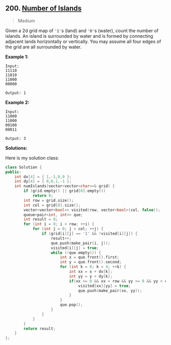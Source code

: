 ## 200. [Number of Islands](https://leetcode.com/problems/number-of-islands/)

> Medium

Given a 2d grid map of `'1'`s (land) and `'0'`s (water), count the number of islands. An island is surrounded by water and is formed by connecting adjacent lands horizontally or vertically. You may assume all four edges of the grid are all surrounded by water.

**Example 1:**

```
Input:
11110
11010
11000
00000

Output: 1
```

**Example 2:**

```
Input:
11000
11000
00100
00011

Output: 3
```



**Solutions:**



Here is my solution class:

```c++
class Solution {
public:
	int dx[4] = { 1,-1,0,0 };
	int dy[4] = { 0,0,1,-1 };
	int numIslands(vector<vector<char>>& grid) {
		if (grid.empty() || grid[0].empty())
			return 0;
		int row = grid.size();
		int col = grid[0].size();
		vector<vector<bool>> visited(row, vector<bool>(col, false));
		queue<pair<int, int>> que;
		int result = 0;
		for (int i = 0; i < row; ++i) {
			for (int j = 0; j < col; ++j) {
				if (grid[i][j] == '1' && !visited[i][j]) {
					result++;
					que.push(make_pair(i, j));
					visited[i][j] = true;
					while (!que.empty()) {
						int x = que.front().first;
						int y = que.front().second;
						for (int k = 0; k < 4; ++k) {
							int xx = x + dx[k];
							int yy = y + dy[k];
							if(xx >= 0 && xx < row && yy >= 0 && yy < col && grid[xx][yy] == '1' && !visited[xx][yy]){
								visited[xx][yy] = true;
								que.push(make_pair(xx, yy));
							}
						}
						que.pop();
					}
				}
			}
		}
		return result;
	}
};
```

